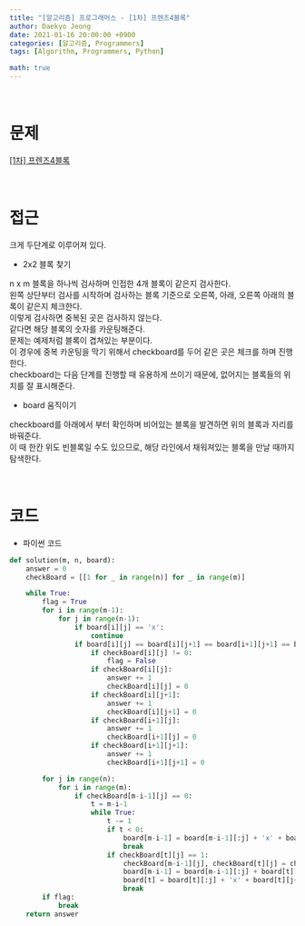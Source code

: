 ```yaml
---
title: "[알고리즘] 프로그래머스 - [1차] 프렌즈4블록"
author: Daekyo Jeong
date: 2021-01-16 20:00:00 +0900
categories: [알고리즘, Programmers]
tags: [Algorithm, Programmers, Python]

math: true
---
```


<br/>

# **문제**


[\[1차\] 프렌즈4블록](https://programmers.co.kr/learn/courses/30/lessons/17679)

<br/>

# **접근**  

크게 두단계로 이루어져 있다.

- 2x2 블록 찾기

n x m 블록을 하나씩 검사하며 인접한 4개 블록이 같은지 검사한다.  
왼쪽 상단부터 검사를 시작하며 검사하는 블록 기준으로 오른쪽, 아래, 오른쪽 아래의 블록이 같은지 체크한다.  
이렇게 검사하면 중복된 곳은 검사하지 않는다.  
같다면 해당 블록의 숫자를 카운팅해준다.  
문제는 예제처럼 블록이 겹쳐있는 부분이다.  
이 경우에 중복 카운팅을 막기 위해서 checkboard를 두어 같은 곳은 체크를 하며 진행한다.  
checkboard는 다음 단계를 진행할 때 유용하게 쓰이기 때문에, 없어지는 블록들의 위치를 잘 표시해준다.  

- board 움직이기  

checkboard를 아래에서 부터 확인하며 비어있는 블록을 발견하면 위의 블록과 자리를 바꿔준다.  
이 때 한칸 위도 빈블록일 수도 있으므로, 해당 라인에서 채워져있는 블록을 만날 때까지 탐색한다.  

<br/>

# **코드**


- 파이썬 코드   

```py
def solution(m, n, board):
    answer = 0
    checkBoard = [[1 for _ in range(n)] for _ in range(m)]

    while True:
        flag = True
        for i in range(m-1):
            for j in range(n-1):
                if board[i][j] == 'x':
                    continue
                if board[i][j] == board[i][j+1] == board[i+1][j+1] == board[i+1][j] :
                    if checkBoard[i][j] != 0:
                        flag = False
                    if checkBoard[i][j]:
                        answer += 1
                        checkBoard[i][j] = 0
                    if checkBoard[i][j+1]:
                        answer += 1
                        checkBoard[i][j+1] = 0
                    if checkBoard[i+1][j]:
                        answer += 1
                        checkBoard[i+1][j] = 0
                    if checkBoard[i+1][j+1]:
                        answer += 1
                        checkBoard[i+1][j+1] = 0

        for j in range(n):
            for i in range(m):
                if checkBoard[m-i-1][j] == 0:
                    t = m-i-1
                    while True:
                        t -= 1
                        if t < 0:
                            board[m-i-1] = board[m-i-1][:j] + 'x' + board[m-i-1][j+1:]
                            break
                        if checkBoard[t][j] == 1:
                            checkBoard[m-i-1][j], checkBoard[t][j] = checkBoard[t][j], checkBoard[m-i-1][j]
                            board[m-i-1] = board[m-i-1][:j] + board[t][j] + board[m-i-1][j+1:]
                            board[t] = board[t][:j] + 'x' + board[t][j+1:]
                            break
        if flag:
            break
    return answer
```


<br/>
